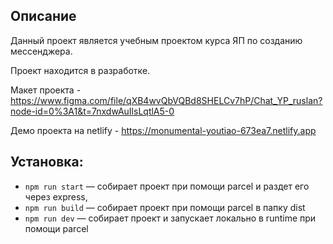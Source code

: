 
## Описание

Данный проект является учебным проектом курса ЯП по созданию мессенджера.

Проект находится в разработке.

Макет проекта - https://www.figma.com/file/qXB4wvQbVQBd8SHELCv7hP/Chat_YP_ruslan?node-id=0%3A1&t=7nxdwAuIlsLqtlA5-0

Демо проекта на netlify - https://monumental-youtiao-673ea7.netlify.app

## Установка:


- `npm run start` — собирает проект при помощи parcel и раздет его через express,
- `npm run build` — собирает проект при помощи parcel в папку dist
- `npm run dev` — собирает проект и запускает локально в runtime при помощи parcel
